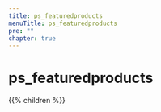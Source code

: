 ```yaml
---
title: ps_featuredproducts
menuTitle: ps_featuredproducts 
pre: ""
chapter: true
---
```

        
# ps_featuredproducts

{{% children %}}